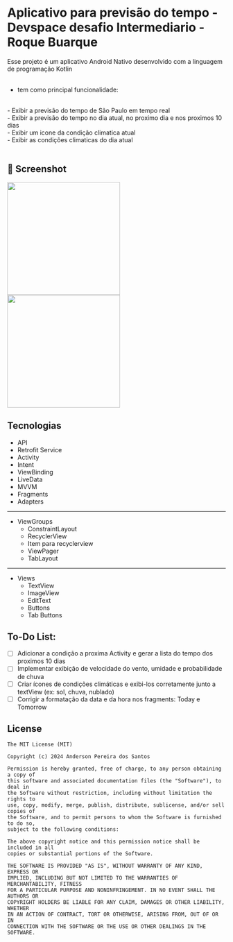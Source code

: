 # Aplicativo para previsão do tempo - Devspace desafio Intermediario - Roque Buarque

Esse projeto é um aplicativo Android Nativo desenvolvido com a linguagem de programação Kotlin
<br><br>
- tem como principal funcionalidade:
<br>
- Exibir a previsão do tempo de São Paulo em tempo real
<br>
- Exibir a previsão do tempo no dia atual, no proximo dia e nos proximos 10 dias
<br>
- Exibir um icone da condição climatica atual
<br>
- Exibir as condições climaticas do dia atual
<br><br>


## :camera_flash: Screenshot


<img src="https://github.com/user-attachments/assets/118cdadc-7f63-4406-9169-fe7a9e045ffd" width="260">
<img src="https://github.com/user-attachments/assets/a2182c47-f655-4ec9-826c-cc627c1e153e" width="260">








## Tecnologias
- API
- Retrofit Service
- Activity
- Intent
- ViewBinding
- LiveData
- MVVM
- Fragments
- Adapters
-----------------------------
- ViewGroups
   - ConstraintLayout
   - RecyclerView
   - Item para recyclerview
   - ViewPager
   - TabLayout
-----------------------------     
- Views
  - TextView
  - ImageView
  - EditText
  - Buttons
  - Tab Buttons


## To-Do List:

- [ ] Adicionar a condição a proxima Activity e gerar a lista do tempo dos proximos 10 dias
- [ ] Implementar exibição de velocidade do vento, umidade e probabilidade de chuva
- [ ] Criar ícones de condições climáticas e exibi-los corretamente junto a textView (ex: sol, chuva, nublado)
- [ ] Corrigir a formatação da data e da hora nos fragments: Today e Tomorrow

## License
```
The MIT License (MIT)

Copyright (c) 2024 Anderson Pereira dos Santos

Permission is hereby granted, free of charge, to any person obtaining a copy of
this software and associated documentation files (the "Software"), to deal in
the Software without restriction, including without limitation the rights to
use, copy, modify, merge, publish, distribute, sublicense, and/or sell copies of
the Software, and to permit persons to whom the Software is furnished to do so,
subject to the following conditions:

The above copyright notice and this permission notice shall be included in all
copies or substantial portions of the Software.

THE SOFTWARE IS PROVIDED "AS IS", WITHOUT WARRANTY OF ANY KIND, EXPRESS OR
IMPLIED, INCLUDING BUT NOT LIMITED TO THE WARRANTIES OF MERCHANTABILITY, FITNESS
FOR A PARTICULAR PURPOSE AND NONINFRINGEMENT. IN NO EVENT SHALL THE AUTHORS OR
COPYRIGHT HOLDERS BE LIABLE FOR ANY CLAIM, DAMAGES OR OTHER LIABILITY, WHETHER
IN AN ACTION OF CONTRACT, TORT OR OTHERWISE, ARISING FROM, OUT OF OR IN
CONNECTION WITH THE SOFTWARE OR THE USE OR OTHER DEALINGS IN THE SOFTWARE.
```
